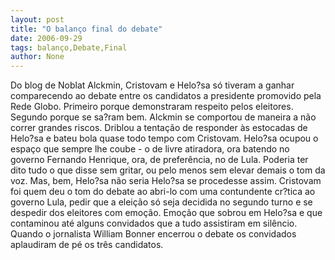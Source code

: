 ```yaml
---
layout: post
title: "O balanço final do debate"
date: 2006-09-29
tags: balanço,Debate,Final
author: None
---
```

Do blog de Noblat
Alckmin, Cristovam e Helo?sa só tiveram a ganhar comparecendo ao debate entre os candidatos a presidente promovido pela Rede Globo.
Primeiro porque demonstraram respeito pelos eleitores. Segundo porque se sa?ram bem. 
Alckmin se comportou de maneira a não correr grandes riscos. Driblou a tentação de responder às estocadas de Helo?sa e bateu bola quase todo tempo com Cristovam.
Helo?sa ocupou o espaço que sempre lhe coube - o de livre atiradora, ora batendo no governo Fernando Henrique, ora, de preferência, no de Lula.
Poderia ter dito tudo o que disse sem gritar, ou pelo menos sem elevar demais o tom da voz.
Mas, bem, Helo?sa não seria Helo?sa se procedesse assim.
Cristovam foi quem deu o tom do debate ao abri-lo com uma contundente cr?tica ao governo Lula, pedir que a eleição só seja decidida no segundo turno e se despedir dos eleitores com emoção. Emoção que sobrou em Helo?sa e que contaminou até alguns convidados que a tudo assistiram em silêncio. 
Quando o jornalista William Bonner encerrou o debate os convidados aplaudiram de pé os três candidatos. 